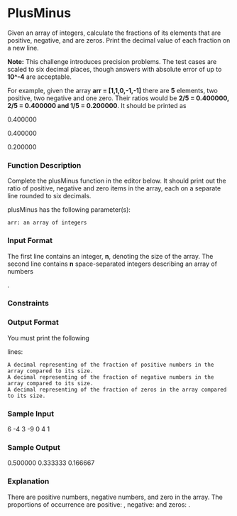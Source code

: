 # PlusMinus

Given an array of integers, calculate the fractions of its elements that are positive, negative, and are zeros. Print the decimal value of each fraction on a new line.

**Note:** This challenge introduces precision problems. The test cases are scaled to six decimal places, though answers with absolute error of up to **10^-4** are acceptable.

For example, given the array **arr = [1,1,0,-1,-1]** there are **5** elements, two positive, two negative and one zero. Their ratios would be **2/5 = 0.400000, 2/5 = 0.400000 and 1/5 = 0.200000**. It should be printed as

0.400000

0.400000

0.200000

### Function Description

Complete the plusMinus function in the editor below. It should print out the ratio of positive, negative and zero items in the array, each on a separate line rounded to six decimals.

plusMinus has the following parameter(s):

    arr: an array of integers

### Input Format

The first line contains an integer, **n**, denoting the size of the array.
The second line contains **n** space-separated integers describing an array of numbers

.

### Constraints


### Output Format

You must print the following

lines:

    A decimal representing of the fraction of positive numbers in the array compared to its size.
    A decimal representing of the fraction of negative numbers in the array compared to its size.
    A decimal representing of the fraction of zeros in the array compared to its size.

### Sample Input

6
-4 3 -9 0 4 1         

### Sample Output

0.500000
0.333333
0.166667

### Explanation

There are
positive numbers, negative numbers, and zero in the array.
The proportions of occurrence are positive: , negative: and zeros: . 
